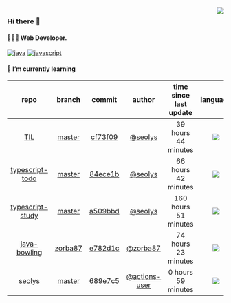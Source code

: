 <img align="right" src="https://github-readme-stats.vercel.app/api?username=seolys&show_icons=true&hide_title=true" />

### Hi there 👋

#### 🧑🏻‍💻  Web Developer. 

[![java](http://img.shields.io/badge/-java-black?style=flat-square&logo=)](#) 
[![javascript](http://img.shields.io/badge/-javascript-darkgray?style=flat-square&logo=)](#) 


<!--
**seolys/seolys** is a ✨ _special_ ✨ repository because its `README.md` (this file) appears on your GitHub profile.

Here are some ideas to get you started:

- 🔭 I’m currently working on ...
- 🌱 I’m currently learning ...
- 👯 I’m looking to collaborate on ...
- 🤔 I’m looking for help with ...
- 💬 Ask me about ...
- 📫 How to reach me: ...
- 😄 Pronouns: ...
- ⚡ Fun fact: ...
-->

#### 🌱 I’m currently learning

| repo | branch | commit | author | time since last update | language |
|:---:|:---:|:---:|:---:|:---:|:---:|
| [TIL](https://github.com/seolys/TIL) | [master](https://github.com/seolys/TIL/tree/master) |[cf73f09](https://github.com/seolys/TIL/commit/cf73f091cbce8ac25b396a37eab2a3fe8c9ce470) | [@seolys](https://github.com/seolys) |39 hours 44 minutes | ![](https://img.shields.io/badge/language-unknown-default.svg?style=flat-square)|
| [typescript-todo](https://github.com/seolys/typescript-todo) | [master](https://github.com/seolys/typescript-todo/tree/master) |[84ece1b](https://github.com/seolys/typescript-todo/commit/84ece1be312c202c975bb34fce985119d04c0d7c) | [@seolys](https://github.com/seolys) |66 hours 42 minutes | ![](https://img.shields.io/badge/language-TypeScript-default.svg?style=flat-square)|
| [typescript-study](https://github.com/seolys/typescript-study) | [master](https://github.com/seolys/typescript-study/tree/master) |[a509bbd](https://github.com/seolys/typescript-study/commit/a509bbdc19cb6746e8fb507d3da3707a1c55077d) | [@seolys](https://github.com/seolys) |160 hours 51 minutes | ![](https://img.shields.io/badge/language-TypeScript-default.svg?style=flat-square)|
| [java-bowling](https://github.com/seolys/java-bowling) | [zorba87](https://github.com/seolys/java-bowling/tree/zorba87) |[e782d1c](https://github.com/seolys/java-bowling/commit/e782d1cfe160526d81e0b7838ac811fbb19ac02c) | [@zorba87](https://github.com/zorba87) |74 hours 23 minutes | ![](https://img.shields.io/badge/language-Java-default.svg?style=flat-square)|
| [seolys](https://github.com/seolys/seolys) | [master](https://github.com/seolys/seolys/tree/master) |[689e7c5](https://github.com/seolys/seolys/commit/689e7c553dfd93676f93acb648b338f632009961) | [@actions-user](https://github.com/actions-user) |0 hours 59 minutes | ![](https://img.shields.io/badge/language-Go-default.svg?style=flat-square)|


<!--
[![Tech Blog Badge](http://img.shields.io/badge/-Tech%20blog-black?style=flat-square&logo=github&link=https://zzsza.github.io/)](https://zzsza.github.io/) 
[![Linkedin Badge](https://img.shields.io/badge/-LinkedIn-blue?style=flat-square&logo=Linkedin&logoColor=white&link=https://www.linkedin.com/in/seong-yun-byeon-8183a8113/)](https://www.linkedin.com/in/seong-yun-byeon-8183a8113/) 
[![Youtube Badge](https://img.shields.io/badge/Youtube-ff0000?style=flat-square&logo=youtube&link=https://www.youtube.com/c/kyleschool)](https://www.youtube.com/c/kyleschool) 
[![Facebook Badge](https://img.shields.io/badge/-Facebook-1877f2?style=flat-square&logo=facebook&logoColor=white&link=https://www.facebook.com/zzsza)](https://www.facebook.com/zzsza) 
[![Instagram Badge](https://img.shields.io/badge/-Instagram-dd2a7b?style=flat-square&logo=instagram&logoColor=white&link=https://www.instagram.com/data.scientist/)](https://www.instagram.com/data.scientist/) 
[![Gmail Badge](https://img.shields.io/badge/-Gmail-d14836?style=flat-square&logo=Gmail&logoColor=white&link=mailto:snugyun01@gmail.com)](mailto:snugyun01@gmail.com)
-->
